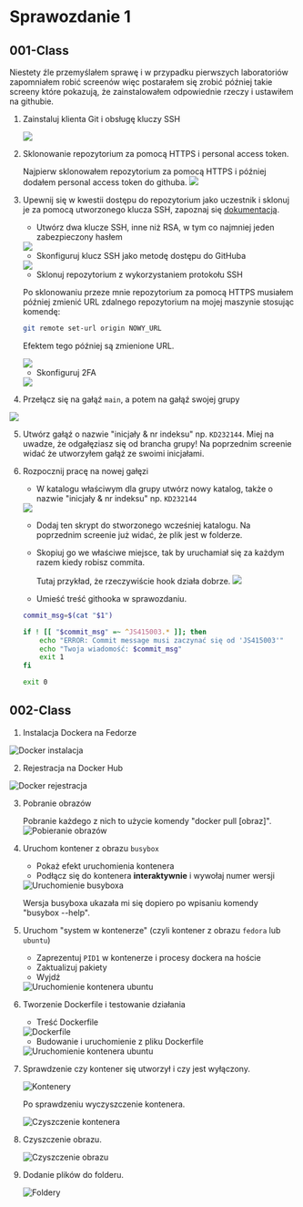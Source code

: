 # Sprawozdanie 1

## 001-Class
Niestety źle przemyślałem sprawę i w przypadku pierwszych laboratoriów zapomniałem robić screenów więc postarałem się zrobić później takie screeny które pokazują, że zainstalowałem odpowiednie rzeczy i ustawiłem na githubie.

1. Zainstaluj klienta Git i obsługę kluczy SSH
    
    <img src="/home/jakub/MDO2025_INO/ITE/GCL07/JS415003/Sprawozdanie1/001-Class/lab1_1.png" /> 

2. Sklonowanie repozytorium za pomocą HTTPS i personal access token.

    Najpierw sklonowałem repozytorium za pomocą HTTPS i później dodałem personal access token do githuba.
    <img src="/home/jakub/MDO2025_INO/ITE/GCL07/JS415003/Sprawozdanie1/001-Class/lab1_2.png" />

3. Upewnij się w kwestii dostępu do repozytorium jako uczestnik i sklonuj je za pomocą utworzonego klucza SSH, zapoznaj się [dokumentacją](https://docs.github.com/en/authentication/connecting-to-github-with-ssh/generating-a-new-ssh-key-and-adding-it-to-the-ssh-agent).
   - Utwórz dwa klucze SSH, inne niż RSA, w tym co najmniej jeden zabezpieczony hasłem
   <img src="/home/jakub/MDO2025_INO/ITE/GCL07/JS415003/Sprawozdanie1/001-Class/lab1_4.png" />

   - Skonfiguruj klucz SSH jako metodę dostępu do GitHuba
   <img src="/home/jakub/MDO2025_INO/ITE/GCL07/JS415003/Sprawozdanie1/001-Class/lab1_5.png" />

   - Sklonuj repozytorium z wykorzystaniem protokołu SSH

   Po sklonowaniu przeze mnie repozytorium za pomocą HTTPS musiałem później zmienić URL zdalnego repozytorium na mojej maszynie stosując komendę:
    
    ```bash
    git remote set-url origin NOWY_URL
    ```

    Efektem tego później są zmienione URL.

    <img src="/home/jakub/MDO2025_INO/ITE/GCL07/JS415003/Sprawozdanie1/001-Class/lab1_3.png" />

   - Skonfiguruj 2FA
   <img src="/home/jakub/MDO2025_INO/ITE/GCL07/JS415003/Sprawozdanie1/001-Class/lab1_6.png" />

4. Przełącz się na gałąź ```main```, a potem na gałąź swojej grupy
<img src="/home/jakub/MDO2025_INO/ITE/GCL07/JS415003/Sprawozdanie1/001-Class/lab1_7.png" />

5. Utwórz gałąź o nazwie "inicjały & nr indeksu" np. ```KD232144```. Miej na uwadze, że odgałęziasz się od brancha grupy!
    Na poprzednim screenie widać że utworzyłem gałąź ze swoimi inicjałami.

6. Rozpocznij pracę na nowej gałęzi
   - W katalogu właściwym dla grupy utwórz nowy katalog, także o nazwie "inicjały & nr indeksu" np. ```KD232144```
   <img src="/home/jakub/MDO2025_INO/ITE/GCL07/JS415003/Sprawozdanie1/001-Class/lab1_8.png" />

   - Dodaj ten skrypt do stworzonego wcześniej katalogu.
   Na poprzednim screenie już widać, że plik jest w folderze.

   - Skopiuj go we właściwe miejsce, tak by uruchamiał się za każdym razem kiedy robisz commita.

        Tutaj przykład, że rzeczywiście hook działa dobrze.
        <img src="/home/jakub/MDO2025_INO/ITE/GCL07/JS415003/Sprawozdanie1/001-Class/lab1_9.png" />

   - Umieść treść githooka w sprawozdaniu.
    ```bash
    commit_msg=$(cat "$1")

    if ! [[ "$commit_msg" =~ ^JS415003.* ]]; then
        echo "ERROR: Commit message musi zaczynać się od 'JS415003'"
        echo "Twoja wiadomość: $commit_msg"
        exit 1
    fi

    exit 0
    ```

## 002-Class
1. Instalacja Dockera na Fedorze
<img src="/home/jakub/MDO2025_INO/ITE/GCL07/JS415003/Sprawozdanie1/002-Class/1.png" title="Docker instalacja" /> 

2. Rejestracja na Docker Hub
<img src="/home/jakub/MDO2025_INO/ITE/GCL07/JS415003/Sprawozdanie1/002-Class/Docker_registration.png" title="Docker rejestracja" /> 

3. Pobranie obrazów

    Pobranie każdego z nich to użycie komendy "docker pull [obraz]".
    <img src="/home/jakub/MDO2025_INO/ITE/GCL07/JS415003/Sprawozdanie1/002-Class/2.png" title="Pobieranie obrazów" /> 

4. Uruchom kontener z obrazu `busybox`
   - Pokaż efekt uruchomienia kontenera
   - Podłącz się do kontenera **interaktywnie** i wywołaj numer wersji

   <img src="/home/jakub/MDO2025_INO/ITE/GCL07/JS415003/Sprawozdanie1/002-Class/3.png" title="Uruchomienie busyboxa" /> 
   
   Wersja busyboxa ukazała mi się dopiero po wpisaniu komendy "busybox --help".

5. Uruchom "system w kontenerze" (czyli kontener z obrazu `fedora` lub `ubuntu`)
   - Zaprezentuj `PID1` w kontenerze i procesy dockera na hoście
   - Zaktualizuj pakiety
   - Wyjdź

   <img src="/home/jakub/MDO2025_INO/ITE/GCL07/JS415003/Sprawozdanie1/002-Class/4.png" title="Uruchomienie kontenera ubuntu" />  

6. Tworzenie Dockerfile i testowanie działania
    - Treść Dockerfile 

    <img src="/home/jakub/MDO2025_INO/ITE/GCL07/JS415003/Sprawozdanie1/002-Class/5.png" title="Dockerfile" />

    - Budowanie i uruchomienie z pliku Dockerfile

    <img src="/home/jakub/MDO2025_INO/ITE/GCL07/JS415003/Sprawozdanie1/002-Class/6.png" title="Uruchomienie kontenera ubuntu" />

7. Sprawdzenie czy kontener się utworzył i czy jest wyłączony.

    <img src="/home/jakub/MDO2025_INO/ITE/GCL07/JS415003/Sprawozdanie1/002-Class/7.png" title="Kontenery" />

    Po sprawdzeniu wyczyszczenie kontenera.

    <img src="/home/jakub/MDO2025_INO/ITE/GCL07/JS415003/Sprawozdanie1/002-Class/8.png" title="Czyszczenie kontenera" />

8. Czyszczenie obrazu.

    <img src="/home/jakub/MDO2025_INO/ITE/GCL07/JS415003/Sprawozdanie1/002-Class/9.png" title="Czyszczenie obrazu" />

9. Dodanie plików do folderu.

    <img src="/home/jakub/MDO2025_INO/ITE/GCL07/JS415003/Sprawozdanie1/002-Class/10.png" title="Foldery" />